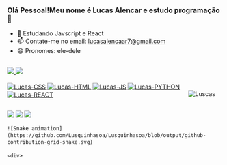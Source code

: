 ### Olá Pessoal!Meu nome é Lucas Alencar e estudo programação 👋


- 🌱 Estudando Javscript e React
- 📫 Contate-me no email: lucasalencaar7@gmail.com
- 😄 Pronomes: ele-dele

##

<div style="display: center">
  <a href="https://github.com/Lusquinhasoa">
    <img height="180em" src="https://github-readme-stats.vercel.app/api?username=Lusquinhasoa&show_icons=true&theme=dracula&include_all_commits=true&count_private=true"/>
    <img height="180em" src="https://github-readme-stats.vercel.app/api/top-langs/?username=Lusquinhasoa&layout=compact&langs_count=16&theme=dracula"/>
</div>
  
  
  <div style="display: inline_block"><br>
  <img align="center" alt="Lucas-CSS" width="40" height="60" src="https://cdn.jsdelivr.net/gh/devicons/devicon/icons/css3/css3-original-wordmark.svg" />        
  <img align="center" alt="Lucas-HTML" width="40" height="60" src="https://cdn.jsdelivr.net/gh/devicons/devicon/icons/html5/html5-original-wordmark.svg" />
  <img align="center" alt="Lucas-JS" width="40" height="60" src="https://cdn.jsdelivr.net/gh/devicons/devicon/icons/javascript/javascript-original.svg" />
  <img align="center" alt="Lucas-PYTHON" width="40" height="60" src="https://cdn.jsdelivr.net/gh/devicons/devicon/icons/python/python-original-wordmark.svg" />
  <img align="center" alt="Lucas-REACT" width="40" height="60" src="https://cdn.jsdelivr.net/gh/devicons/devicon/icons/react/react-original-wordmark.svg" />
 <img align="right" margin="0" width="80px height="100px" alt=Luscas src="https://picrew.me/shareImg/org/202205/683306_cikT7Pps.png"
  </div>
  
  ##
  
  <div>
    <a href="https://instagram.com/lucassalencarl" target="_blank"><img src="https://img.shields.io/badge/Instagram-E4405F?style=for-the-badge&logo=instagram&logoColor=white" target="_blank"></a>
    <a href="mailto:lucasalencaar7@gmail.com"><img src="https://img.shields.io/badge/Gmail-D14836?style=for-the-badge&logo=gmail&logoColor=white" target="_blank"></a>
    <a href="https:/linkedin.com/in/lucasalencar" target="_blank"><img src="https://img.shields.io/badge/LinkedIn-0077B5?style=for-the-badge&logo=linkedin&logoColor=white" target="_blank"></a>
    
    ![Snake animation](https://github.com/Lusquinhasoa/Lusquinhasoa/blob/output/github-contribution-grid-snake.svg)
    
    <div>
